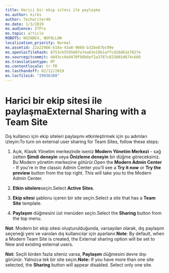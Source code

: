 ```yaml
---
title: Harici bir ekip sitesi ile paylaşma
ms.author: kirks
author: Techwriter40
ms.date: 1/3/2019
ms.audience: ITPro
ms.topic: article
ROBOTS: NOINDEX, NOFOLLOW
localization_priority: Normal
ms.assetid: 22a229b6-b18a-43a8-9868-b32be87bc09e
ms.openlocfilehash: 8753cb5595607a7ea63e1861affcd16d61e7827e
ms.sourcegitcommit: dd43cc0a9470f98b8ef2a3787c823801d674c666
ms.translationtype: MT
ms.contentlocale: tr-TR
ms.lasthandoff: 02/12/2019
ms.locfileid: "29936308"
---
```

# <a name="external-sharing-with-a-team-site"></a><span data-ttu-id="42268-102">Harici bir ekip sitesi ile paylaşma</span><span class="sxs-lookup"><span data-stu-id="42268-102">External Sharing with a Team Site</span></span>

<span data-ttu-id="42268-103">Dış kullanıcı için ekip siteleri paylaşımı etkinleştirmek için şu adımları izleyin:</span><span class="sxs-lookup"><span data-stu-id="42268-103">To turn on external user sharing for Team Sites, follow these steps:</span></span> 
  
1. <span data-ttu-id="42268-p101">Açık, Klasik Yönetim merkezinde iseniz **Modern Yönetim Merkezi** - sağ üstten **Şimdi deneyin** veya **Önizleme deneyin** bir düğme göreceksiniz. Bu Modern yönetim merkezine götürür.</span><span class="sxs-lookup"><span data-stu-id="42268-p101">Open the **Modern Admin Center** - If you're in the classic Admin Center you'll see a **Try it now** or **Try the preview** button from the top right. This will take you to the Modern Admin Center.</span></span> 
  
2. <span data-ttu-id="42268-106">**Etkin sitelere**seçin.</span><span class="sxs-lookup"><span data-stu-id="42268-106">Select **Active Sites**.</span></span> 
  
3. <span data-ttu-id="42268-107">**Ekip sitesi** şablonu içeren bir site seçin.</span><span class="sxs-lookup"><span data-stu-id="42268-107">Select a site that has a **Team Site** template.</span></span> 
  
4. <span data-ttu-id="42268-108">**Paylaşım** düğmesini üst menüden seçin.</span><span class="sxs-lookup"><span data-stu-id="42268-108">Select the **Sharing** button from the top menu.</span></span> 
  
 <span data-ttu-id="42268-109">**Not**: Modern bir ekip sitesi oluşturulduğunda, varsayılan olarak, dış paylaşım seçeneği yeni ve varolan dış kullanıcılar için ayarlanır.</span><span class="sxs-lookup"><span data-stu-id="42268-109">**Note**: By default, when a Modern Team Site is created, the External sharing option will be set to New and existing external users.</span></span> 
  
 <span data-ttu-id="42268-p102">**Not:** Seçili birden fazla siteniz varsa, **Paylaşım** düğmesini devre dışı görünür. Yalnızca tek bir site seçin.</span><span class="sxs-lookup"><span data-stu-id="42268-p102">**Note:** If you have more than one site selected, the **Sharing** button will appear disabled. Select only one site.</span></span> 
  

